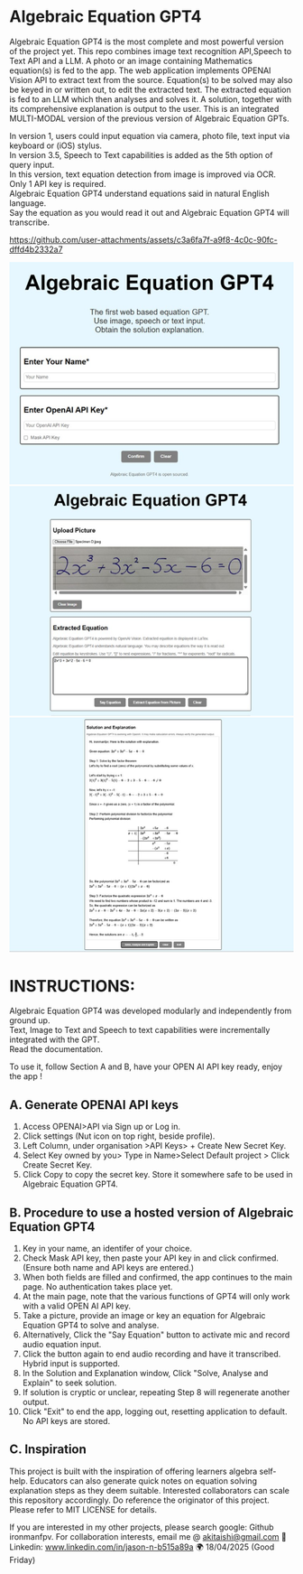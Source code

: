 # Algebraic Equation GPT4

Algebraic Equation GPT4 is the most complete and most powerful version of the project yet. 
This repo combines image text recognition API,Speech to Text API and a LLM.
A photo or an image containing Mathematics equation(s) is fed to the app.
The web application implements OPENAI Vision API to extract text from the source.
Equation(s) to be solved may also be keyed in or written out, to edit the extracted text.
The extracted equation is fed to an LLM which then analyses and solves it.
A solution, together with its comprehensive explanation is output to the user.
This is an integrated MULTI-MODAL version of the previous version of Algebraic Equation GPTs.

In version 1, users could input equation via camera, photo file, text input via keyboard or (iOS) stylus.<br> 
In version 3.5, Speech to Text capabilities is added as the 5th option of query input.<br>
In this version, text equation detection from image is improved via OCR. Only 1 API key is required.<br> 
Algebraic Equation GPT4 understand equations said in natural English language.<br>
Say the equation as you would read it out and Algebraic Equation GPT4 will transcribe.<br> 

https://github.com/user-attachments/assets/c3a6fa7f-a9f8-4c0c-90fc-dffd4b2332a7

<img src= "https://github.com/ironmanfpv/Algebraic-Equation-GPT4/blob/main/img/img%200.jpg">
<img src= "https://github.com/ironmanfpv/Algebraic-Equation-GPT4/blob/main/img/img%201.jpg">
<img src= "https://github.com/ironmanfpv/Algebraic-Equation-GPT4/blob/main/img/img%202.jpg">

# INSTRUCTIONS: #

Algebraic Equation GPT4 was developed modularly and independently from ground up.<br>
Text, Image to Text and Speech to text capabilities were incrementally integrated with the GPT.<br>
Read the documentation.

To use it, follow Section A and B, have your OPEN AI API key ready, enjoy the app !

## A. Generate OPENAI API keys ##
1.  Access OPENAI>API via Sign up or Log in.
2.  Click settings (Nut icon on top right, beside profile).
3.  Left Column, under organisation >API Keys> + Create New Secret Key.
4.  Select Key owned by you> Type in Name>Select Default project > Click Create Secret Key.
5.  Click Copy to copy the secret key. Store it somewhere safe to be used in Algebraic Equation GPT4.

## B. Procedure to use a hosted version of Algebraic Equation GPT4 ##
1.  Key in your name, an identifer of your choice.
2.  Check Mask API key, then paste your API key in and click confirmed. (Ensure both name and API keys are entered.)
3.  When both fields are filled and confirmed, the app continues to the main page. No authentication takes place yet.
4.  At the main page, note that the various functions of GPT4 will only work with a valid OPEN AI API key.
5.  Take a picture, provide an image or key an equation for Algebraic Equation GPT4 to solve and analyse.
6.  Alternatively, Click the "Say Equation" button to activate mic and record audio equation input. 
7.  Click the button again to end audio recording and have it transcribed. Hybrid input is supported.
8.  In the Solution and Explanation window, Click "Solve, Analyse and Explain" to seek solution.
9.  If solution is cryptic or unclear, repeating Step 8 will regenerate another output.
10.  Click "Exit" to end the app, logging out, resetting application to default. No API keys are stored.

## C. Inspiration ##
This project is built with the inspiration of offering learners algebra self-help.
Educators can also generate quick notes on equation solving explanation steps as they deem suitable. 
Interested collaborators can scale this repository accordingly. Do reference the originator of this project.
Please refer to MIT LICENSE for details.

If you are interested in my other projects, please search google: Github ironmanfpv. 
For collaboration interests, email me @ akitaishi@gmail.com 👋
Linkedin: www.linkedin.com/in/jason-n-b515a89a  🌍
18/04/2025 (Good Friday)